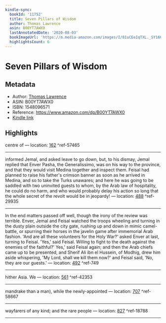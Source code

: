 ```yaml
---
kindle-sync:
  bookId: '11752'
  title: Seven Pillars of Wisdom
  author: Thomas Lawrence
  asin: B00YT7AWX0
  lastAnnotatedDate: '2020-08-03'
  bookImageUrl: 'https://m.media-amazon.com/images/I/81uCEeIqTXL._SY160.jpg'
  highlightsCount: 6
---
```

# Seven Pillars of Wisdom
## Metadata
* Author: [Thomas Lawrence](https://www.amazon.comundefined)
* ASIN: B00YT7AWX0
* ISBN: 1548096571
* Reference: https://www.amazon.com/dp/B00YT7AWX0
* [Kindle link](kindle://book?action=open&asin=B00YT7AWX0)

## Highlights
centre of — location: [162](kindle://book?action=open&asin=B00YT7AWX0&location=162) ^ref-57465

---
informed Jemal, and asked leave to go down, but, to his dismay, Jemal replied that Enver Pasha, the Generalissimo, was on his way to the province, and that they would visit Medina together and inspect them. Feisal had planned to raise his father's crimson banner as soon as he arrived in Medina, and so to take the Turks unawares; and here he was going to be saddled with two uninvited guests to whom, by the Arab law of hospitality, he could do no harm, and who would probably delay his action so long that the whole secret of the revolt would be in jeopardy! — location: [488](kindle://book?action=open&asin=B00YT7AWX0&location=488) ^ref-29935

---
In the end matters passed off well, though the irony of the review was terrible. Enver, Jemal and Feisal watched the troops wheeling and turning in the dusty plain outside the city gate, rushing up and down in mimic camel-battle, or spurring their horses in the javelin game after immemorial Arab fashion. 'And are all these volunteers for the Holy War?' asked Enver at last, turning to Feisal. 'Yes,' said Feisal. Willing to fight to the death against the enemies of the faithful?' Yes,' said Feisal again; and then the Arab chiefs came up to be presented, and Sherif Ali ibn el Hussein, of Modhig, drew him aside whispering, 'My Lord, shall we kill them now?' and Feisal said, 'No, they are our guests.' — location: [492](kindle://book?action=open&asin=B00YT7AWX0&location=492) ^ref-749

---
hither Asia. We — location: [561](kindle://book?action=open&asin=B00YT7AWX0&location=561) ^ref-42353

---
mandrake than a man), while the newly-appointed — location: [707](kindle://book?action=open&asin=B00YT7AWX0&location=707) ^ref-58667

---
wayfarers of any kind; and the rare people — location: [827](kindle://book?action=open&asin=B00YT7AWX0&location=827) ^ref-18788

---

